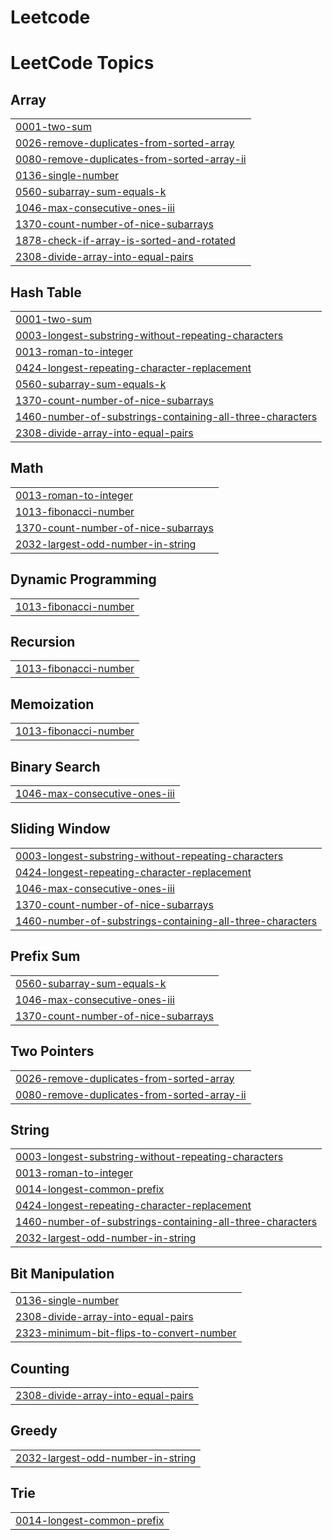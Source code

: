 # Leetcode
<!---LeetCode Topics Start-->
# LeetCode Topics
## Array
|  |
| ------- |
| [0001-two-sum](https://github.com/Amey212/Leetcode/tree/master/0001-two-sum) |
| [0026-remove-duplicates-from-sorted-array](https://github.com/Amey212/Leetcode/tree/master/0026-remove-duplicates-from-sorted-array) |
| [0080-remove-duplicates-from-sorted-array-ii](https://github.com/Amey212/Leetcode/tree/master/0080-remove-duplicates-from-sorted-array-ii) |
| [0136-single-number](https://github.com/Amey212/Leetcode/tree/master/0136-single-number) |
| [0560-subarray-sum-equals-k](https://github.com/Amey212/Leetcode/tree/master/0560-subarray-sum-equals-k) |
| [1046-max-consecutive-ones-iii](https://github.com/Amey212/Leetcode/tree/master/1046-max-consecutive-ones-iii) |
| [1370-count-number-of-nice-subarrays](https://github.com/Amey212/Leetcode/tree/master/1370-count-number-of-nice-subarrays) |
| [1878-check-if-array-is-sorted-and-rotated](https://github.com/Amey212/Leetcode/tree/master/1878-check-if-array-is-sorted-and-rotated) |
| [2308-divide-array-into-equal-pairs](https://github.com/Amey212/Leetcode/tree/master/2308-divide-array-into-equal-pairs) |
## Hash Table
|  |
| ------- |
| [0001-two-sum](https://github.com/Amey212/Leetcode/tree/master/0001-two-sum) |
| [0003-longest-substring-without-repeating-characters](https://github.com/Amey212/Leetcode/tree/master/0003-longest-substring-without-repeating-characters) |
| [0013-roman-to-integer](https://github.com/Amey212/Leetcode/tree/master/0013-roman-to-integer) |
| [0424-longest-repeating-character-replacement](https://github.com/Amey212/Leetcode/tree/master/0424-longest-repeating-character-replacement) |
| [0560-subarray-sum-equals-k](https://github.com/Amey212/Leetcode/tree/master/0560-subarray-sum-equals-k) |
| [1370-count-number-of-nice-subarrays](https://github.com/Amey212/Leetcode/tree/master/1370-count-number-of-nice-subarrays) |
| [1460-number-of-substrings-containing-all-three-characters](https://github.com/Amey212/Leetcode/tree/master/1460-number-of-substrings-containing-all-three-characters) |
| [2308-divide-array-into-equal-pairs](https://github.com/Amey212/Leetcode/tree/master/2308-divide-array-into-equal-pairs) |
## Math
|  |
| ------- |
| [0013-roman-to-integer](https://github.com/Amey212/Leetcode/tree/master/0013-roman-to-integer) |
| [1013-fibonacci-number](https://github.com/Amey212/Leetcode/tree/master/1013-fibonacci-number) |
| [1370-count-number-of-nice-subarrays](https://github.com/Amey212/Leetcode/tree/master/1370-count-number-of-nice-subarrays) |
| [2032-largest-odd-number-in-string](https://github.com/Amey212/Leetcode/tree/master/2032-largest-odd-number-in-string) |
## Dynamic Programming
|  |
| ------- |
| [1013-fibonacci-number](https://github.com/Amey212/Leetcode/tree/master/1013-fibonacci-number) |
## Recursion
|  |
| ------- |
| [1013-fibonacci-number](https://github.com/Amey212/Leetcode/tree/master/1013-fibonacci-number) |
## Memoization
|  |
| ------- |
| [1013-fibonacci-number](https://github.com/Amey212/Leetcode/tree/master/1013-fibonacci-number) |
## Binary Search
|  |
| ------- |
| [1046-max-consecutive-ones-iii](https://github.com/Amey212/Leetcode/tree/master/1046-max-consecutive-ones-iii) |
## Sliding Window
|  |
| ------- |
| [0003-longest-substring-without-repeating-characters](https://github.com/Amey212/Leetcode/tree/master/0003-longest-substring-without-repeating-characters) |
| [0424-longest-repeating-character-replacement](https://github.com/Amey212/Leetcode/tree/master/0424-longest-repeating-character-replacement) |
| [1046-max-consecutive-ones-iii](https://github.com/Amey212/Leetcode/tree/master/1046-max-consecutive-ones-iii) |
| [1370-count-number-of-nice-subarrays](https://github.com/Amey212/Leetcode/tree/master/1370-count-number-of-nice-subarrays) |
| [1460-number-of-substrings-containing-all-three-characters](https://github.com/Amey212/Leetcode/tree/master/1460-number-of-substrings-containing-all-three-characters) |
## Prefix Sum
|  |
| ------- |
| [0560-subarray-sum-equals-k](https://github.com/Amey212/Leetcode/tree/master/0560-subarray-sum-equals-k) |
| [1046-max-consecutive-ones-iii](https://github.com/Amey212/Leetcode/tree/master/1046-max-consecutive-ones-iii) |
| [1370-count-number-of-nice-subarrays](https://github.com/Amey212/Leetcode/tree/master/1370-count-number-of-nice-subarrays) |
## Two Pointers
|  |
| ------- |
| [0026-remove-duplicates-from-sorted-array](https://github.com/Amey212/Leetcode/tree/master/0026-remove-duplicates-from-sorted-array) |
| [0080-remove-duplicates-from-sorted-array-ii](https://github.com/Amey212/Leetcode/tree/master/0080-remove-duplicates-from-sorted-array-ii) |
## String
|  |
| ------- |
| [0003-longest-substring-without-repeating-characters](https://github.com/Amey212/Leetcode/tree/master/0003-longest-substring-without-repeating-characters) |
| [0013-roman-to-integer](https://github.com/Amey212/Leetcode/tree/master/0013-roman-to-integer) |
| [0014-longest-common-prefix](https://github.com/Amey212/Leetcode/tree/master/0014-longest-common-prefix) |
| [0424-longest-repeating-character-replacement](https://github.com/Amey212/Leetcode/tree/master/0424-longest-repeating-character-replacement) |
| [1460-number-of-substrings-containing-all-three-characters](https://github.com/Amey212/Leetcode/tree/master/1460-number-of-substrings-containing-all-three-characters) |
| [2032-largest-odd-number-in-string](https://github.com/Amey212/Leetcode/tree/master/2032-largest-odd-number-in-string) |
## Bit Manipulation
|  |
| ------- |
| [0136-single-number](https://github.com/Amey212/Leetcode/tree/master/0136-single-number) |
| [2308-divide-array-into-equal-pairs](https://github.com/Amey212/Leetcode/tree/master/2308-divide-array-into-equal-pairs) |
| [2323-minimum-bit-flips-to-convert-number](https://github.com/Amey212/Leetcode/tree/master/2323-minimum-bit-flips-to-convert-number) |
## Counting
|  |
| ------- |
| [2308-divide-array-into-equal-pairs](https://github.com/Amey212/Leetcode/tree/master/2308-divide-array-into-equal-pairs) |
## Greedy
|  |
| ------- |
| [2032-largest-odd-number-in-string](https://github.com/Amey212/Leetcode/tree/master/2032-largest-odd-number-in-string) |
## Trie
|  |
| ------- |
| [0014-longest-common-prefix](https://github.com/Amey212/Leetcode/tree/master/0014-longest-common-prefix) |
<!---LeetCode Topics End-->